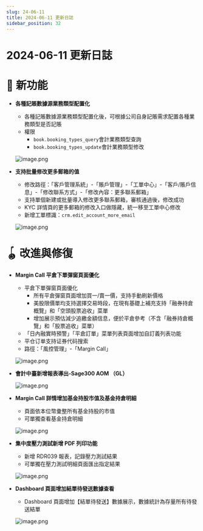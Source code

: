 ```yaml
---
slug: 24-06-11
title: 2024-06-11 更新日誌
sidebar_position: 32
---
```



# 2024-06-11 更新日誌


# 🎉 新功能

- **各種記賬數據源業務類型配置化**
    - 各種記賬數據源業務類型配置化後，可根據公司自身記賬需求配置各種業務類型是否記賬
    - 權限
        - `book.booking_types_query`會計業務類型查詢
        - `book.booking_types_update`會計業務類型修改

    ![image.png](/assets/64b9ca5bd8954a6e00df0d36f82c2f67.png)

- **支持批量修改更多郵箱的值**
    - 修改路徑：「客戶管理系統」-「賬戶管理」-「工單中心」-「客戶/賬戶信息」-「修改聯系方式」-「修改內容：更多聯系郵箱」
    - 支持單個新建或批量導入修改更多聯系郵箱，審核通過後，修改成功
    - KYC 詳情頁的更多郵箱的修改入口做隱藏，統一移至工單中心修改
    - 新增工單標識：`crm.edit_account_more_email`

    ![image.png](/assets/955afadfb4aa9a69c69904ac2fc05d0f.png)


# 🪀 改進與修復

- **Margin Call 平倉下單彈窗頁面優化**
    - 平倉下單彈窗頁面優化
        - 所有平倉彈窗頁面增加買一/賣一價，支持手動刷新價格
        - 美股限價單均支持選擇交易時段，在現有基礎上補充支持「融券持倉概覽」和「空頭股票追收」菜單
        - 增加展示預估減少追繳金額信息，便於平倉參考（不含「融券持倉概覽」和「股票追收」菜單）
    - 「日內融實時預警」「平倉訂單」菜單列表頁面增加自訂義列表功能
    - 平仓订单支持证券代码搜索
    - 路徑：「風控管理」-「Margin Call」

    ![image.png](/assets/efb9e902e0a6c2f0840e05ff12077a90.png)

- **會計中臺新增報表導出-Sage300 AOM （GL）**

    ![image.png](/assets/4fcbf0c57eb13bb34cdd03d64ca544b8.png)

- **Margin Call 詳情增加基金持股市值及基金持倉明細**
    - 頁面依本位幣彙整所有基金持股的市值
    - 可單獨查看基金持倉明細

    ![image.png](/assets/64630e190e1ca97da70542874c8a6d6a.png)

- **集中度壓力測試新增 PDF 列印功能**
    - 新增 RDR039 報表，記錄壓力測試結果
    - 可單獨在壓力測試明細頁面匯出指定結果

    ![image.png](/assets/9c334407fb2ac82a83cf76fe71ba0d0f.png)

- **Dashboard 頁面增加結單待發送數據查看**
    - Dashboard 頁面增加【結單待發送】數據展示，數據統計為存量所有待發送結單

    ![image.png](/assets/1afd4711a479ade6bc4302b492c502ec.png)

